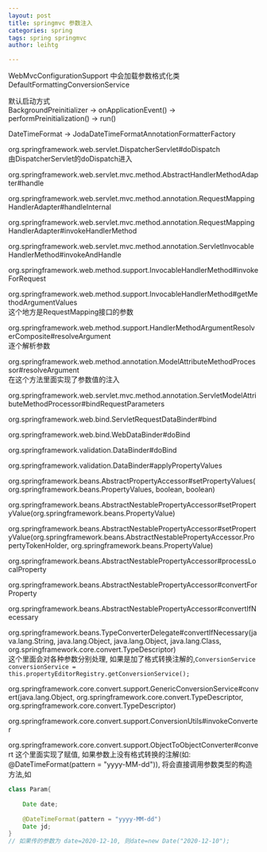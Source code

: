 ```yaml
---
layout: post
title: springmvc 参数注入
categories: spring
tags: spring springmvc
author: leihtg

---
```



WebMvcConfigurationSupport 中会加载参数格式化类 DefaultFormattingConversionService

默认启动方式  
BackgroundPreinitializer -> onApplicationEvent() -> performPreinitialization() -> run() 


DateTimeFormat -> JodaDateTimeFormatAnnotationFormatterFactory


org.springframework.web.servlet.DispatcherServlet#doDispatch  
由DispatcherServlet的doDispatch进入  
                
org.springframework.web.servlet.mvc.method.AbstractHandlerMethodAdapter#handle

org.springframework.web.servlet.mvc.method.annotation.RequestMappingHandlerAdapter#handleInternal

org.springframework.web.servlet.mvc.method.annotation.RequestMappingHandlerAdapter#invokeHandlerMethod

org.springframework.web.servlet.mvc.method.annotation.ServletInvocableHandlerMethod#invokeAndHandle

org.springframework.web.method.support.InvocableHandlerMethod#invokeForRequest

org.springframework.web.method.support.InvocableHandlerMethod#getMethodArgumentValues  
这个地方是RequestMapping接口的参数  

org.springframework.web.method.support.HandlerMethodArgumentResolverComposite#resolveArgument  
逐个解析参数  

org.springframework.web.method.annotation.ModelAttributeMethodProcessor#resolveArgument  
在这个方法里面实现了参数值的注入  


org.springframework.web.servlet.mvc.method.annotation.ServletModelAttributeMethodProcessor#bindRequestParameters


org.springframework.web.bind.ServletRequestDataBinder#bind

org.springframework.web.bind.WebDataBinder#doBind

org.springframework.validation.DataBinder#doBind

org.springframework.validation.DataBinder#applyPropertyValues

org.springframework.beans.AbstractPropertyAccessor#setPropertyValues(org.springframework.beans.PropertyValues, boolean, boolean)


org.springframework.beans.AbstractNestablePropertyAccessor#setPropertyValue(org.springframework.beans.PropertyValue)

org.springframework.beans.AbstractNestablePropertyAccessor#setPropertyValue(org.springframework.beans.AbstractNestablePropertyAccessor.PropertyTokenHolder, org.springframework.beans.PropertyValue)

org.springframework.beans.AbstractNestablePropertyAccessor#processLocalProperty

org.springframework.beans.AbstractNestablePropertyAccessor#convertForProperty

org.springframework.beans.AbstractNestablePropertyAccessor#convertIfNecessary

org.springframework.beans.TypeConverterDelegate#convertIfNecessary(java.lang.String, java.lang.Object, java.lang.Object, java.lang.Class<T>, org.springframework.core.convert.TypeDescriptor)  
这个里面会对各种参数分别处理, 如果是加了格式转换注解的,`ConversionService conversionService = this.propertyEditorRegistry.getConversionService();`


org.springframework.core.convert.support.GenericConversionService#convert(java.lang.Object, org.springframework.core.convert.TypeDescriptor, org.springframework.core.convert.TypeDescriptor)

org.springframework.core.convert.support.ConversionUtils#invokeConverter

org.springframework.core.convert.support.ObjectToObjectConverter#convert 
这个里面实现了赋值, 如果参数上没有格式转换的注解(如: @DateTimeFormat(pattern = "yyyy-MM-dd")), 将会直接调用参数类型的构造方法,如  
```java
class Param{
    
    Date date;
    
    @DateTimeFormat(pattern = "yyyy-MM-dd")
    Date jd;
}
// 如果传的参数为 date=2020-12-10, 则date=new Date("2020-12-10"); 
```



